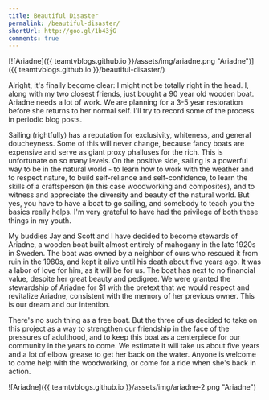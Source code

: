 ```yaml
---
title: Beautiful Disaster
permalink: /beautiful-disaster/
shortUrl: http://goo.gl/1b43jG
comments: true
---
```


[![Ariadne]({{ teamtvblogs.github.io }}/assets/img/ariadne.png "Ariadne")]({{ teamtvblogs.github.io }}/beautiful-disaster/)

Alright, it's finally become clear: I might not be totally right in the head. I, along with my two closest friends, just bought a 90 year old wooden boat. Ariadne needs a lot of work. We are planning for a 3-5 year restoration before she returns to her normal self. I'll try to record some of the process in periodic blog posts.

<!--more-->
Sailing (rightfully) has a reputation for exclusivity, whiteness, and general doucheyness. Some of this will never change, because fancy boats are expensive and serve as giant proxy phalluses for the rich. This is unfortunate on so many levels. On the positive side, sailing is a powerful way to be in the natural world - to learn how to work with the weather and to respect nature, to build self-reliance and self-confidence, to learn the skills of a craftsperson (in this case woodworking and composites), and to witness and appreciate the diversity and beauty of the natural world. But yes, you have to have a boat to go sailing, and somebody to teach you the basics really helps. I'm very grateful to have had the privilege of both these things in my youth.   

My buddies Jay and Scott and I have decided to become stewards of Ariadne, a wooden boat built almost entirely of mahogany in the late 1920s in Sweden. The boat was owned by a neighbor of ours who rescued it from ruin in the 1980s, and kept it alive until his death about five years ago. It was a labor of love for him, as it will be for us. The boat has next to no financial value, despite her great beauty and pedigree. We were granted the stewardship of Ariadne for $1 with the pretext that we would respect and revitalize Ariadne, consistent with the memory of her previous owner. This is our dream and our intention.

There's no such thing as a free boat. But the three of us decided to take on this project as a way to strengthen our friendship in the face of the pressures of adulthood, and to keep this boat as a centerpiece for our community in the years to come. We estimate it will take us about five years and a lot of elbow grease to get her back on the water. Anyone is welcome to come help with the woodworking, or come for a ride when she's back in action.

![Ariadne]({{ teamtvblogs.github.io }}/assets/img/ariadne-2.png "Ariadne")

<br/>
